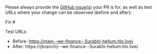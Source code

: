 Please always provide the [GitHub issue(s)](../issues) your PR is for, as well as test URLs where your change can be observed (before and after):

Fix #<gh-issue-id>

Test URLs:
- Before: https://main--we-finance--Surabhi-helium.hlx.live/
- After: https://{branch}--we-finance--Surabhi-helium.hlx.live/
